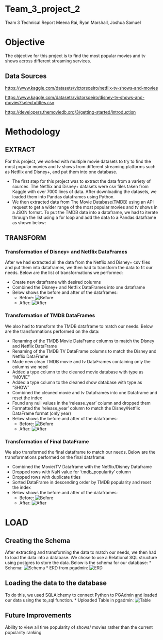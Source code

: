 # Team_3_project_2
Team 3 Technical Report
Meena Rai, Ryan Marshall, Joshua Samuel

# Objective
The objective for this project is to find the most popular movies and tv shows across different streaming services.

## Data Sources
https://www.kaggle.com/datasets/victorsoeiro/netflix-tv-shows-and-movies

https://www.kaggle.com/datasets/victorsoeiro/disney-tv-shows-and-movies?select=titles.csv

https://developers.themoviedb.org/3/getting-started/introduction

# Methodology
## EXTRACT
For this project, we worked with multiple movie datasets to try to find the most popular movies and tv shows from different streaming platforms such as Netflix and Disney+, and put them into one database. 

* The first step for this project was to extract the data from a variety of sources. The Netflix and Disney+ datasets were csv files taken from Kaggle with over 7000 lines of data. After downloading the datasets, we loaded them into Pandas dataframes using Python. 
* We then extracted data from The Movie Database(TMDB) using an API request to get a wider range of the most popular movies and tv shows in a JSON format. To put the TMDB data into a dataframe, we had to iterate through the list using a for loop and add the data to a Pandas dataframe as shown below:

## TRANSFORM
### Transformation of Disney+ and Netflix DataFrames
After we had extracted all the data from the Netflix and Disney+ csv files and put them into dataframes, we then had to transform the data to fit our needs. Below are the list of transformations we performed:
* Create new dataframe with desired columns
* Combined the Disney+ and Netflix DataFrames into one dataframe
* Below shows the before and after of the dataframes:
	* Before: ![Before](https://github.com/ryanmarshall80/Team_3_project_2/blob/main/screenshots/netflix_before.png)
	* After: ![After](https://github.com/ryanmarshall80/Team_3_project_2/blob/main/screenshots/netflix_after.png)

### Transformation of TMDB DataFrames
We also had to transform the TMDB dataframe to match our needs. Below are the transformations performed on the data:
* Renaming of the TMDB Movie DataFrame columns to match the Disney and Netflix DataFrame
* Renaming of the TMDB TV DataFrame columns to match the Disney and Netflix DataFrame
* Made new clean TMDB movie and tv DataFrames containing only the columns we need
* Added a type column to the cleaned movie database with type as “MOVIE”
* Added a type column to the cleaned show database with type as “SHOW”
* Combined the cleaned movie and tv Dataframes into one Dataframe and reset the index
* Found any null values in the ‘release_year’ column and dropped them
* Formatted the ‘release_year’ column to match the Disney/Netflix DataFrame format (only year)
* Below shows the before and after of the dataframes:
	* Before: ![Before](https://github.com/ryanmarshall80/Team_3_project_2/blob/main/screenshots/tmdb_before.png)
	* After: ![After](https://github.com/ryanmarshall80/Team_3_project_2/blob/main/screenshots/tmdb_after.png)

### Transformation of Final DataFrame
We also transformed the final dataframe to match our needs. Below are the transformations performed on the final dataframe:
* Combined the Movie/TV Dataframe with the Netflix/Disney Dataframe
* Dropped rows with NaN value for ‘tmdb_popularity’ column
* Dropped rows with duplicate titles
* Sorted DataFrame in descending order by TMDB popularity and reset the index
* Below shows the before and after of the dataframes:
	* Before: ![Before](https://github.com/ryanmarshall80/Team_3_project_2/blob/main/screenshots/final_before.png)
	* After: ![After](https://github.com/ryanmarshall80/Team_3_project_2/blob/main/screenshots/tmdb_after.png)

# LOAD
## Creating the Schema
After extracting and transforming the data to match our needs, we then had to load the data into a database. We chose to use a Relational SQL structure using postgres to store the data. Below is the schema for our database: 
	* Schema: ![Schema](https://github.com/ryanmarshall80/Team_3_project_2/blob/main/screenshots/schema.png)
	* ERD from pgadmin: ![ERD](https://github.com/ryanmarshall80/Team_3_project_2/blob/main/screenshots/Popular_Entertainment_ERD.png)

## Loading the data to the database
To do this, we used SQLAlchemy to connect Python to PGAdmin and loaded our data using the to_sql function.
	* Uploaded Table in pgadmin: ![Table](https://github.com/ryanmarshall80/Team_3_project_2/blob/main/screenshots/Popular_Entertainment%20Table.png) 
	
## Future Improvements
Ability to view all time popularity of shows/ movies rather than the current popularity ranking

